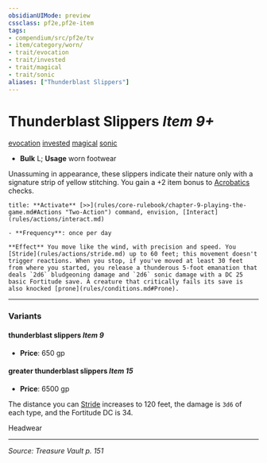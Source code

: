 ```yaml
---
obsidianUIMode: preview
cssclass: pf2e,pf2e-item
tags:
- compendium/src/pf2e/tv
- item/category/worn/
- trait/evocation
- trait/invested
- trait/magical
- trait/sonic
aliases: ["Thunderblast Slippers"]
---
```

# Thunderblast Slippers *Item 9+*  
[evocation](evocation.md "Evocation School Trait")  [invested](invested.md "Invested Item Trait")  [magical](magical.md "Magical Item Trait")  [sonic](sonic.md "Sonic Energy & Element Trait")  

- **Bulk** L; **Usage** worn footwear

Unassuming in appearance, these slippers indicate their nature only with a signature strip of yellow stitching. You gain a +2 item bonus to [Acrobatics](skills.md#Acrobatics) checks.

```ad-embed-ability
title: **Activate** [>>](rules/core-rulebook/chapter-9-playing-the-game.md#Actions "Two-Action") command, envision, [Interact](rules/actions/interact.md)

- **Frequency**: once per day

**Effect** You move like the wind, with precision and speed. You [Stride](rules/actions/stride.md) up to 60 feet; this movement doesn't trigger reactions. When you stop, if you've moved at least 30 feet from where you started, you release a thunderous 5-foot emanation that deals `2d6` bludgeoning damage and `2d6` sonic damage with a DC 25 basic Fortitude save. A creature that critically fails its save is also knocked [prone](rules/conditions.md#Prone).
```

---

### Variants

#### thunderblast slippers *Item 9*

- **Price**: 650 gp

#### greater thunderblast slippers *Item 15*

- **Price**: 6500 gp

The distance you can [Stride](stride.md) increases to 120 feet, the damage is `3d6` of each type, and the Fortitude DC is 34.

Headwear

---
*Source: Treasure Vault p. 151*